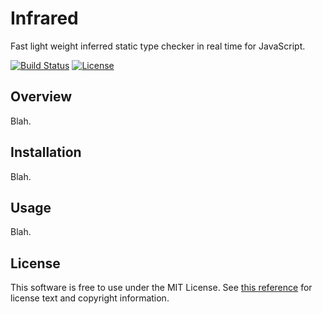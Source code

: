 Infrared
========

Fast light weight inferred static type checker in real time for JavaScript.

<!-- These badges aren't configured -->
[![Build Status](https://travis-ci.org/nickzuber/needle.svg?branch=master)]()
[![License](https://img.shields.io/badge/license-MIT%20Licence-blue.svg)]()

Overview
--------

Blah.

Installation
------------

Blah.

Usage
-----

Blah.

License
-------

This software is free to use under the MIT License. See [this reference](https://opensource.org/licenses/MIT) for license text and copyright information.
